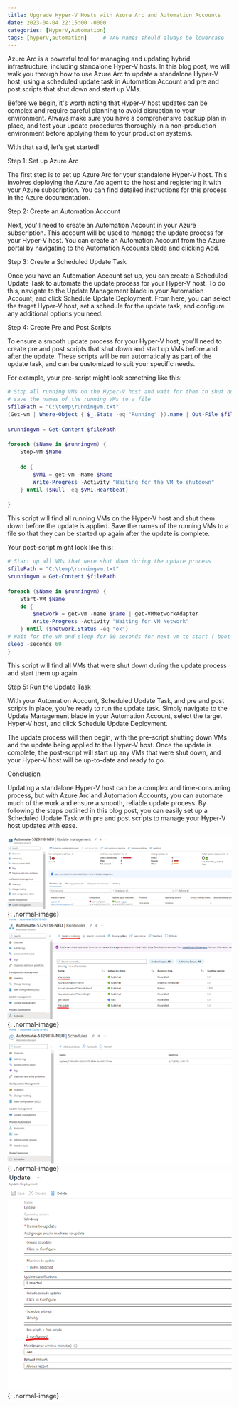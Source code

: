 ```yaml
---
title: Upgrade Hyper-V Hosts with Azure Arc and Automation Accounts
date: 2023-04-04 22:15:00 -0000
categories: [HyperV,Automation]
tags: [hyperv,automation]     # TAG names should always be lowercase
---
```


Azure Arc is a powerful tool for managing and updating hybrid infrastructure, including standalone Hyper-V hosts. In this blog post, we will walk you through how to use Azure Arc to update a standalone Hyper-V host, using a scheduled update task in Automation Account and pre and post scripts that shut down and start up VMs.

Before we begin, it's worth noting that Hyper-V host updates can be complex and require careful planning to avoid disruption to your environment. Always make sure you have a comprehensive backup plan in place, and test your update procedures thoroughly in a non-production environment before applying them to your production systems.

With that said, let's get started!

Step 1: Set up Azure Arc

The first step is to set up Azure Arc for your standalone Hyper-V host. This involves deploying the Azure Arc agent to the host and registering it with your Azure subscription. You can find detailed instructions for this process in the Azure documentation.

Step 2: Create an Automation Account

Next, you'll need to create an Automation Account in your Azure subscription. This account will be used to manage the update process for your Hyper-V host. You can create an Automation Account from the Azure portal by navigating to the Automation Accounts blade and clicking Add.

Step 3: Create a Scheduled Update Task

Once you have an Automation Account set up, you can create a Scheduled Update Task to automate the update process for your Hyper-V host. To do this, navigate to the Update Management blade in your Automation Account, and click Schedule Update Deployment. From here, you can select the target Hyper-V host, set a schedule for the update task, and configure any additional options you need.

Step 4: Create Pre and Post Scripts

To ensure a smooth update process for your Hyper-V host, you'll need to create pre and post scripts that shut down and start up VMs before and after the update. These scripts will be run automatically as part of the update task, and can be customized to suit your specific needs.

For example, your pre-script might look something like this:

```powershell
# Stop all running VMs on the Hyper-V host and wait for them to shut down
# save the names of the running VMs to a file
$filePath = "C:\temp\runningvm.txt"
(Get-vm | Where-Object { $_.State -eq "Running" }).name | Out-File $filePath

$runningvm = Get-Content $filePath

foreach ($Name in $runningvm) {
    Stop-VM $Name

    do {
        $VM1 = get-vm -Name $Name
        Write-Progress -Activity "Waiting for the VM to shutdown" 
    } until ($Null -eq $VM1.Heartbeat)

}
```
This script will find all running VMs on the Hyper-V host and shut them down before the update is applied. Save the names of the running VMs to a file so that they can be started up again after the update is complete.

Your post-script might look like this:

```powershell
# Start up all VMs that were shut down during the update process
$filePath = "C:\temp\runningvm.txt"
$runningvm = Get-Content $filePath

foreach ($Name in $runningvm) {
    Start-VM $Name
    do {
        $network = get-vm -name $name | get-VMNetworkAdapter
        Write-Progress -Activity "Waiting for VM Network" 
    } until ($network.Status -eq "ok") 
# Wait for the VM and sleep for 60 seconds for next vm to start ( boot storm if all VMs are started at once)
sleep -seconds 60
}
```

This script will find all VMs that were shut down during the update process and start them up again.

Step 5: Run the Update Task

With your Automation Account, Scheduled Update Task, and pre and post scripts in place, you're ready to run the update task. Simply navigate to the Update Management blade in your Automation Account, select the target Hyper-V host, and click Schedule Update Deployment.

The update process will then begin, with the pre-script shutting down VMs and the update being applied to the Hyper-V host. Once the update is complete, the post-script will start up any VMs that were shut down, and your Hyper-V host will be up-to-date and ready to go.

Conclusion

Updating a standalone Hyper-V host can be a complex and time-consuming process, but with Azure Arc and Automation Accounts, you can automate much of the work and ensure a smooth, reliable update process. By following the steps outlined in this blog post, you can easily set up a Scheduled Update Task with pre and post scripts to manage your Hyper-V host updates with ease.

![Desktop View](/assets/img/blog/before.png){: .normal-image}
![Desktop View](/assets/img/blog/runbook.png){: .normal-image}
![Desktop View](/assets/img/blog/scheduletask.png){: .normal-image}
![Desktop View](/assets/img/blog/prepost.png){: .normal-image}